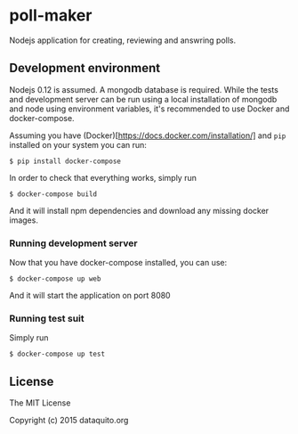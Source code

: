 # poll-maker

Nodejs application for creating, reviewing and answring polls.

## Development environment

Nodejs 0.12 is assumed. A mongodb database is required.
While the tests and development server can be run using
a local installation of mongodb and node using environment
variables, it's recommended to use Docker and docker-compose.

Assuming you have (Docker)[https://docs.docker.com/installation/]
and `pip` installed on your system you can run:

```
$ pip install docker-compose
```

In order to check that everything works, simply run

```
$ docker-compose build
```

And it will install npm dependencies and download any missing
docker images.

### Running development server

Now that you have docker-compose installed, you can use:

```
$ docker-compose up web
```

And it will start the application on port 8080

### Running test suit

Simply run

```
$ docker-compose up test
```

## License

The MIT License

Copyright (c) 2015 dataquito.org
